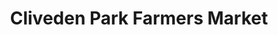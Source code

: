 ---
title: "Cliveden Park Farmers Market"
url: /philadelphia/cliveden-park-farmers-market/
shop: farm
---